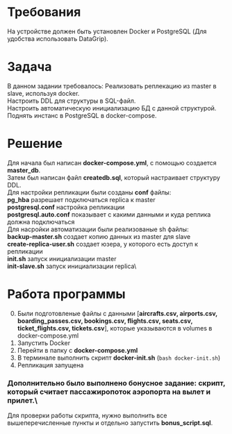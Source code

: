 # Требования
  На устройстве должен быть установлен Docker и PostgreSQL (Для удобства использовать DataGrip).

# Задача
В данном задании требовалось:
  Реализовать реплекацию из master в slave, используя docker.\
  Настроить DDL для структуры в SQL-файл.\
  Настроить автоматическую инициализацию БД c данной структурой.\
  Поднять инстанс в PostgreSQL в docker-compose.
# Решение
Для начала был написан **docker-compose.yml**, с помощью создается **master_db**.\
Затем был написан файл **createdb.sql**, который настраивает структуру DDL.\
Для настройки репликации были созданы **conf** файлы:\
  **pg_hba** разрешает подключаться replica к master\
  **postgresql.conf** настройка репликации\
  **postgresql.auto.conf** показывает с какими данными и куда реплика должна подключаться\
Для насройки автоматизации были реализованые sh файлы:\
  **backup-master.sh** создает копию данных из master для slave\
  **create-replica-user.sh** создает юзера, у которого есть доступ к репликации\
  **init.sh** запуск инициализации master\
  **init-slave.sh** запуск инициализации replica\
# Работа программы
0. Были подготовленые файлы с данными [**aircrafts.csv, airports.csv, boarding_passes.csv, bookings.csv, flights.csv, seats.csv, ticket_flights.csv, tickets.csv**], которые указываются в volumes в docker-compose.yml
1. Запустить Docker
2. Перейти в папку с **docker-compose.yml**
3. В терминале выполнить скрипт **docker-init.sh** (```bash docker-init.sh```)
4. Репликация запущена

### Дополнительно было выполнено бонусное задание: скрипт, который считает пассажиропоток аэропорта на вылет и прилет.\
Для проверки работы скрипта, нужно выполнить все вышеперечисленные пункты и отдельно запустить **bonus_script.sql**.

  

